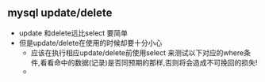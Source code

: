 ## mysql update/delete

- update 和delete远比select 要简单
- 但是update/delete在使用的时候却要十分小心
  - 应该在执行相应update/delete前使用select 来测试以下对应的where条件,看看命中的数据(记录)是否同预期的那样,否则将会造成不可挽回的损失!
  -
